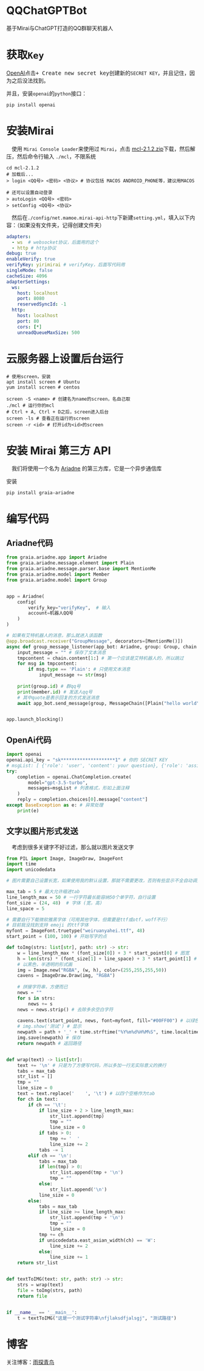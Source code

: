 # QQChatGPTBot

基于Mirai与ChatGPT打造的QQ群聊天机器人

# 获取`Key`

[OpenAI](https://platform.openai.com/account/api-keys)点击<kbd>+ Create new secret key</kbd>创建新的`SECRET KEY`，并且记住，因为之后没法找到。

并且，安装`openai`的`python`接口：

```shell
pip install openai
```

# 安装Mirai

&emsp;使用 `Mirai Console Loader`来使用过 `Mirai`，点击 [mcl-2.1.2.zip](https://github.com/iTXTech/mirai-console-loader/releases/download/v2.1.2/mcl-2.1.2.zip)下载，然后解压，然后命令行输入 `./mcl`，不限系统

```shell
cd mcl-2.1.2
# 加载后...
> login <QQ号> <密码> <协议> # 协议包括 MACOS ANDROID_PHONE等，建议用MACOS

# 还可以设置自动登录
> autoLogin <QQ号> <密码>
> setConfig <QQ号> <协议>
```

&emsp;然后在`./config/net.mamoe.mirai-api-http`下新建`setting.yml`，填入以下内容：（如果没有文件夹，记得创建文件夹）

```yaml
adapters:
  - ws  # websocket协议，后面用的这个
  - http # http协议
debug: true
enableVerify: true
verifyKey: yirimirai # verifyKey，后面写代码用
singleMode: false
cacheSize: 4096 
adapterSettings:
  ws:
    host: localhost
    port: 8080
    reservedSyncId: -1
  http:
    host: localhost
    port: 80
    cors: [*]
    unreadQueueMaxSize: 500
```

# 云服务器上设置后台运行

```shell
# 使用screen，安装
apt install screen # Ubuntu
yum install screen # centos

screen -S <name> # 创建名为name的screen，名自己取
./mcl # 运行你的mcl
# Ctrl + A, Ctrl + D之后，screen进入后台
screen -ls # 查看正在运行的screen
screen -r <id> # 打开id为<id>的screen
```

# 安装 Mirai 第三方 API

&emsp;我们将使用一个名为 [Ariadne](https://github.com/GraiaProject/Ariadne) 的第三方库，它是一个异步通信库

安装

```shell
pip install graia-ariadne
```

# 编写代码

## Ariadne代码

```python
from graia.ariadne.app import Ariadne
from graia.ariadne.message.element import Plain
from graia.ariadne.message.parser.base import MentionMe
from graia.ariadne.model import Member
from graia.ariadne.model import Group


app = Ariadne(
    config(
        verify_key="verifyKey",  # 输入
        account=机器人QQ号 
    )
)

# 如果有艾特机器人的消息，那么就进入该函数
@app.broadcast.receiver("GroupMessage", decorators=[MentionMe()])
async def group_message_listener(app_bot: Ariadne, group: Group, chain: MessageChain, src: Source, member: Member):
    input_message = "" # 保存了文本消息
    tmpcontent = chain.content[1:] # 第一个应该是艾特机器人的，所以跳过
    for msg in tmpcontent:
        if msg.type == 'Plain': # 只使用文本消息
            input_message += str(msg)
	
    print(group.id) # 群qq号
    print(member.id) # 发送人qq号
    # 其中quote是表示回复的方式发送消息
    await app_bot.send_message(group, MessageChain([Plain("hello world")]), quote=src)


app.launch_blocking()
```

## OpenAi代码

```python
import openai
openai.api_key = "sk********************1" # 你的 SECRET KEY
# msgList: [ {'role': 'user', 'content': your question}, {'role': 'assistant', 'content': gpt reply} ]
try:
    completion = openai.ChatCompletion.create(
        model="gpt-3.5-turbo",
        messages=msgList # 列表格式，形如上面注释
    )
    reply = completion.choices[0].message["content"]
except BaseException as e: # 异常处理
	print(e) 

```

## 文字以图片形式发送

&emsp;考虑到很多关键字不好过滤，那么就以图片发送文字

```python
from PIL import Image, ImageDraw, ImageFont
import time
import unicodedata

# 图片需要自己设置长宽，如果使用我的默认设置，那就不需要更改，否则有些显示不全自动调整

max_tab = 5 # 最大允许缩进tab
line_length_max = 50 # 一行字符最长能容纳50个单字符，自行设置
font_size = (24, 48)  # 字体 (宽，高)
line_space = 5

# 需要自行下载微软雅黑字体（可用其他字体，但需要是ttf或otf，woff不行）
# 目前我没找到支持 emoji 的ttf字体
myfont = ImageFont.truetype("weiruanyahei.ttf", 48) 
start_point = (100, 100) # 开始写字的点

def toImg(strs: list[str], path: str) -> str:
    w = line_length_max * (font_size[0]) + 3 * start_point[0] # 图宽
    h = len(strs) * (font_size[1] + line_space) + 3 * start_point[1] # 图高
    # 以黑色，半透明的形式画
    img = Image.new("RGBA", (w, h), color=(255,255,255,50))
    cavens = ImageDraw.Draw(img, "RGBA") 
    
    # 拼接字符串，方便而已
    news = ""
    for s in strs:
        news += s
    news = news.strip() # 去除多余空白字符
    
    cavens.text(start_point, news, font=myfont, fill="#00FF00") # 以绿色书写
    # img.show('测试') # 显示
    newpath = path + '_' + time.strftime("%Y%m%d%H%M%S", time.localtime()) + '.png'
    img.save(newpath) # 保存
    return newpath # 返回路径


def wrap(text) -> list[str]:
    text += '\n' # 只是为了方便写代码，所以多加一行无实际意义的换行
    tabs = max_tab
    str_list = []
    tmp = ""
    line_size = 0
    text = text.replace('    ', '\t') # 以四个空格作为tab
    for ch in text:
        if ch == '\t':
            if line_size + 2 > line_length_max:
                str_list.append(tmp)
                tmp = ""
                line_size = 0
            if tabs > 0:
                tmp += '  '
                line_size += 2
            tabs -= 1
        elif ch == '\n':
            tabs = max_tab
            if len(tmp) > 0:
                str_list.append(tmp + '\n')
                tmp = ""
            else:
                str_list.append('\n')
            line_size = 0
        else:
            tabs = max_tab
            if line_size >= line_length_max:
                str_list.append(tmp + '\n')
                tmp = ""
                line_size = 0
            tmp += ch
            if unicodedata.east_asian_width(ch) == 'W':
                line_size += 2
            else:
                line_size += 1
    return str_list


def textToIMG(text: str, path: str) -> str:
    strs = wrap(text)
    file = toImg(strs, path)
    return file


if __name__ == '__main__':
    t = textToIMG("这是一个测试字符串\nfjlaksdfjalsgj", "测试路径")

```

# 博客

关注博客：[雨探青鸟](https://lmzyoyo.top/archives/chatgptmiraiqqbot)